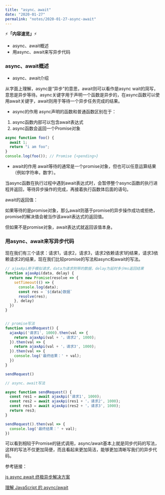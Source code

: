 ```yaml
---
title: "async、await"
date: "2020-01-27"
permalink: "notes/2020-01-27-async-await"
---
```


⚡<strong>「内容速览」</strong>⚡

- async、await概述
- 用async、await来写异步代码

### async、await概述

- async、await介绍

从字面上理解，async是“异步”的意思，await则可以看作是async wait的简写，意思是异步等待。async关键字用于声明一个函数是异步的，在async函数可以使用await关键字，await则用于等待一个异步任务完成的结果。


- async的作用
async声明的函数和普通函数区别在于：
1. async函数内部可以包含await表达式
2. async函数会返回一个Promise对象

```js
async function foo() {
  await 1;
  return "i am foo";
}
console.log(foo()); // Promise {<pending>}
```
 
- await的作用
await等待的通常是一个promise对象，但也可以任意运算结果（例如字符串，数字）。

当async函数在执行过程中遇到await表达式时，会暂停整个async函数的执行进程并返回，等待异步操作的完成，再接着执行函数体后面的语句。

await的返回值：

如果等待的是promise对象，那么await则基于promise的异步操作成功或拒绝，promise的解决值会被当作该await表达式的返回值。

但如果不是promise对象，await表达式就返回该值本身。


### 用async、await来写异步代码

现在我们有三个请求：请求1，请求2，请求3，请求2依赖请求1的结果，请求3依赖请求2的结果，现在我们比较promise的写法和async和await的写法。

```js
// ajaxApi用于模拟请求，data为请求附带的数据，delay为延时多少ms返回结果
function ajaxApi(data, delay) {
  return new Promise(resolve => {
    setTimeout(() => {
      console.log(data);
      const res = `${data}数据`
      resolve(res);
    }, delay)
  })
}


// promise写法
function sendRequest() {
  ajaxApi('请求1', 1000).then(val => {
    return ajaxApi(val + '，请求2', 1000);
  }).then(val => {
    return ajaxApi(val + '，请求3', 1000);
  }).then(val => {
    console.log('最终结果：' + val);
  })
}

sendRequest()

// async、await写法

async function sendRequest() {
  const res1 = await ajaxApi('请求1', 1000);
  const res2 = await ajaxApi(res1 + '，请求2', 1000);
  const res3 = await ajaxApi(res2 + '，请求3', 1000);
  return res3;
}

sendRequest().then(val => {
  console.log('最终结果：' + val);
})
```
可以看到相较于Promise的链式调用，async/await基本上就是同步代码的写法，这样的写法不仅更加简便，而且看起来更加简洁，能够更加清晰写我们的异步代码。


参考链接：

[js async await 终极异步解决方案](https://www.cnblogs.com/CandyManPing/p/9384104.html)

[理解 JavaScript 的 async/await](https://segmentfault.com/a/1190000007535316)

